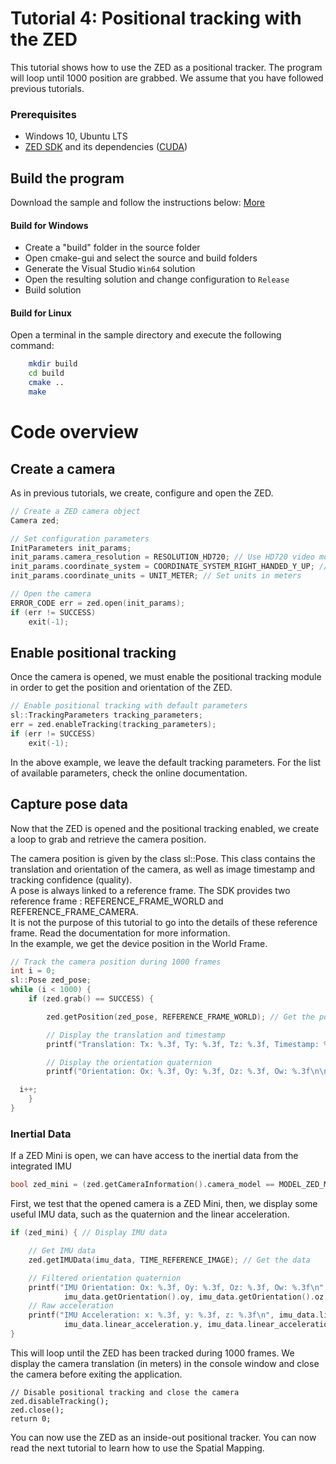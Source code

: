 # Tutorial 4: Positional tracking with the ZED

This tutorial shows how to use the ZED as a positional tracker. The program will loop until 1000 position are grabbed.
We assume that you have followed previous tutorials.

### Prerequisites

- Windows 10, Ubuntu LTS
- [ZED SDK](https://www.stereolabs.com/developers/) and its dependencies ([CUDA](https://developer.nvidia.com/cuda-downloads))

## Build the program

Download the sample and follow the instructions below: [More](https://www.stereolabs.com/docs/getting-started/application-development/)

#### Build for Windows

- Create a "build" folder in the source folder
- Open cmake-gui and select the source and build folders
- Generate the Visual Studio `Win64` solution
- Open the resulting solution and change configuration to `Release`
- Build solution

#### Build for Linux

Open a terminal in the sample directory and execute the following command:

```bash
    mkdir build
    cd build
    cmake ..
    make
```

# Code overview
## Create a camera

As in previous tutorials, we create, configure and open the ZED. 

```c++
// Create a ZED camera object
Camera zed;

// Set configuration parameters
InitParameters init_params;
init_params.camera_resolution = RESOLUTION_HD720; // Use HD720 video mode (default fps: 60)
init_params.coordinate_system = COORDINATE_SYSTEM_RIGHT_HANDED_Y_UP; // Use a right-handed Y-up coordinate system
init_params.coordinate_units = UNIT_METER; // Set units in meters

// Open the camera
ERROR_CODE err = zed.open(init_params);
if (err != SUCCESS)
    exit(-1);
```

## Enable positional tracking

Once the camera is opened, we must enable the positional tracking module in order to get the position and orientation of the ZED.

```c++
// Enable positional tracking with default parameters
sl::TrackingParameters tracking_parameters;
err = zed.enableTracking(tracking_parameters);
if (err != SUCCESS)
    exit(-1);
```

In the above example, we leave the default tracking parameters. For the list of available parameters, check the online documentation.

## Capture pose data

Now that the ZED is opened and the positional tracking enabled, we create a loop to grab and retrieve the camera position.

The camera position is given by the class sl::Pose. This class contains the translation and orientation of the camera, as well as image timestamp and tracking confidence (quality).<br/>
A pose is always linked to a reference frame. The SDK provides two reference frame : REFERENCE_FRAME_WORLD and REFERENCE_FRAME_CAMERA.<br/> It is not the purpose of this tutorial to go into the details of these reference frame. Read the documentation for more information.<br/>
In the example, we get the device position in the World Frame.

```c++
// Track the camera position during 1000 frames
int i = 0;
sl::Pose zed_pose;
while (i < 1000) {
    if (zed.grab() == SUCCESS) {

        zed.getPosition(zed_pose, REFERENCE_FRAME_WORLD); // Get the pose of the left eye of the camera with reference to the world frame

        // Display the translation and timestamp
        printf("Translation: Tx: %.3f, Ty: %.3f, Tz: %.3f, Timestamp: %llu\n", zed_pose.getTranslation().tx, zed_pose.getTranslation().ty, zed_pose.getTranslation().tz, zed_pose.timestamp);

        // Display the orientation quaternion
        printf("Orientation: Ox: %.3f, Oy: %.3f, Oz: %.3f, Ow: %.3f\n\n", zed_pose.getOrientation().ox, zed_pose.getOrientation().oy, zed_pose.getOrientation().oz, zed_pose.getOrientation().ow);

  i++;
    }
}
```

### Inertial Data

If a ZED Mini is open, we can have access to the inertial data from the integrated IMU

```c++
bool zed_mini = (zed.getCameraInformation().camera_model == MODEL_ZED_M);
```

First, we test that the opened camera is a ZED Mini, then, we display some useful IMU data, such as the quaternion and the linear acceleration.

```c++
if (zed_mini) { // Display IMU data

    // Get IMU data
    zed.getIMUData(imu_data, TIME_REFERENCE_IMAGE); // Get the data

    // Filtered orientation quaternion
    printf("IMU Orientation: Ox: %.3f, Oy: %.3f, Oz: %.3f, Ow: %.3f\n", imu_data.getOrientation().ox,
            imu_data.getOrientation().oy, imu_data.getOrientation().oz, zed_pose.getOrientation().ow);
    // Raw acceleration
    printf("IMU Acceleration: x: %.3f, y: %.3f, z: %.3f\n", imu_data.linear_acceleration.x,
            imu_data.linear_acceleration.y, imu_data.linear_acceleration.z);
}
```

This will loop until the ZED has been tracked during 1000 frames. We display the camera translation (in meters) in the console window and close the camera before exiting the application.

```
// Disable positional tracking and close the camera
zed.disableTracking();
zed.close();
return 0;
```

You can now use the ZED as an inside-out positional tracker. You can now read the next tutorial to learn how to use the Spatial Mapping.
